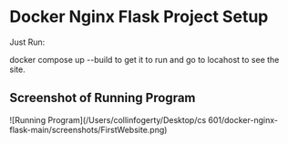 # Docker Nginx Flask Project Setup

Just Run:

docker compose up --build to get it to run and go to locahost to see the site.

## Screenshot of Running Program

![Running Program](/Users/collinfogerty/Desktop/cs 601/docker-nginx-flask-main/screenshots/FirstWebsite.png)

